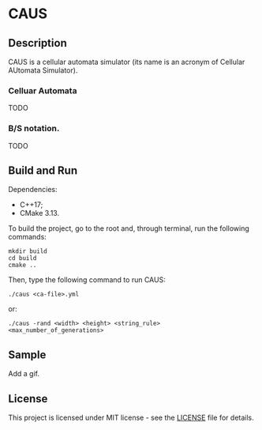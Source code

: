 # CAUS

## Description

CAUS is a cellular automata simulator (its name is an acronym of Cellular
AUtomata Simulator).

### Celluar Automata

TODO

### B/S notation.

TODO

## Build and Run

Dependencies:

- C++17;
- CMake 3.13.

To build the project, go to the root and, through terminal, run the following
commands:

```
mkdir build
cd build
cmake ..
```

Then, type the following command to run CAUS:

```
./caus <ca-file>.yml
```

or:

```
./caus -rand <width> <height> <string_rule> <max_number_of_generations>
```

## Sample

Add a gif.

## License

This project is licensed under MIT license - see the [LICENSE](LICENSE) file for
details.
